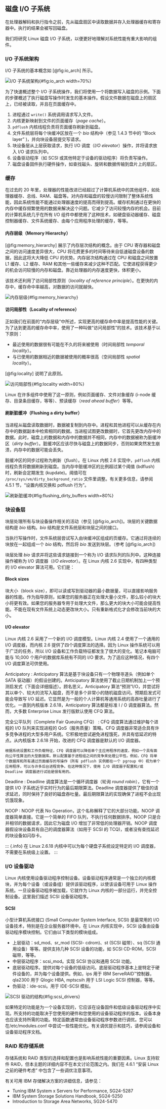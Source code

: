 ## 磁盘 I/O 子系统
在处理器解码和执行指令之前，先从磁盘扇区中读取数据并存入处理器缓存和寄存器中。执行的结果会被写回磁盘。

我们将研究 Linux 磁盘 I/O 子系统，以便更好地理解对系统性能有重大影响的组件。

### I/O 子系统架构
I/O 子系统的基本概念如 [@fig:io_arch] 所示。

![I/O 子系统架构](images/io_arch.jpg){#fig:io_arch width=70%}

为了快速概述整个 I/O 子系统操作，我们将使用一个将数据写入磁盘的示例。下面的步骤概述了执行磁盘写操作时发生的基本操作。假设文件数据在磁盘上的扇区上，已经被读取，并且在页面缓存中。

1. 进程通过 `write()` 系统调用请求写入文件。
2. 内核更新映射到文件的页面缓存（_page cache_）。
3. `pdflush` 内核线程负责将页面缓存刷新到磁盘。
4. 文件系统层将每个块缓冲区放在一个 _bio_ 结构中（参见 1.4.3 节中的 “Block layer” )，并向块设备层提交写请求。
5. 块设备层从上层获取请求，执行 I/O 调度（_I/O elevator_）操作，并将请求放入 I/O 请求队列中。
6. 设备驱动程序（如 SCSI 或其他特定于设备的驱动程序）将负责写操作。
7. 磁盘设备固件执行硬件操作，如查找磁头、旋转和数据传输到盘片上的扇区。

### 缓存
在过去的 20 年里，处理器的性能改进已经超过了计算机系统中的其他组件，如处理器缓存、总线、RAM、磁盘等。对内存和磁盘的较慢访问限制了整体系统性能，因此系统性能不能通过处理器速度的提高而得到提高。缓存机制通过在更快的内存中缓存频繁使用的数据来解决这个问题。它减少了访问较慢内存的机会。目前的计算机系统几乎在所有 I/O 组件中都使用了这种技术，如硬盘驱动器缓存、磁盘控制器缓存、文件系统缓存、由每个应用程序处理的缓存，等等。

#### 内存层级（Memory Hierarchy）
[@fig:memory_hierarchy] 展示了内存层次结构的概念。由于 CPU 寄存器和磁盘之间的访问速度差异很大，CPU 将花费更多的时间等待来自低速磁盘设备的数据，因此这将大大降低 CPU 的优势。内存层次结构通过在 CPU 和磁盘之间放置 L1 缓存、L2 缓存、RAM 和其他一些缓存来减少这种不匹配。它使进程获得更少的机会访问较慢的内存和磁盘。靠近处理器的内存速度更快，体积更小。

该技术还利用了访问局部性原则（_locality of reference principle_）。在更快的内存中，缓存命中率越高，对数据的访问就越快。

![内存层级](images/memory_hierarchy.jpg){#fig:memory_hierarchy}

#### 访问局部性（Locality of reference）
正如我们在前面的“内存层级”中所述，实现更高的缓存命中率是提高性能的关键。为了达到更高的缓存命中率，使用了一种叫做“访问局部性”的技术。该技术基于以下原则：

- 最近使用的数据很有可能在不久的将来被使用（时间局部性 _temporal locality_）。
- 与已使用的数据相近的数据被使用的概率很高（空间局部性 _spatial locality_）。

[@fig:locality] 说明了此原则。

![访问局部性](images/locality.jpg){#fig:locality width=80%}

Linux 在许多组件中使用了这一原则，例如页面缓存、文件对象缓存 (i-node 缓存、目录条目缓存，等等）、预读缓存（_read ahead buffer_）等等。

#### 刷新脏缓冲（Flushing a dirty buffer）
当进程从磁盘读取数据时，数据被复制到内存中。进程和其他进程可以从缓存在内存中的数据副本中检索相同的数据。当进程试图更改数据时，它首先更改内存中的数据。此时，磁盘上的数据和内存中的数据并不相同，内存中的数据被称为脏缓冲区（_dirty buffer_）。脏缓冲区应该尽快与磁盘上的数据同步，否则如果突然发生崩溃，内存中的数据可能会丢失。

脏缓冲区的同步过程称为刷新（_flush_）。在 Linux 内核 2.6 实现中，`pdflush` 内核线程负责将数据刷新到磁盘。当内存中脏缓冲区的比例超过某个阈值 (bdflush) 时，刷新会定期发生 (kupdate)。阈值可在 `/proc/sys/vm/dirty_background_ratio` 文件里调整。有关更多信息，请参阅 4.5.1 节，“设置内核交换和 pdflush 行为”。

![刷新脏缓冲](images/flushing_dirty_buffers.jpg){#fig:flushing_dirty_buffers width=80%}

### 块设备层
块层处理所有与块设备操作相关的活动（参见 [@fig:io_arch])。块层的关键数据结构是 _bio_ 结构。_bio_ 结构是文件系统层和块层之间的接口。

当执行写操作时，文件系统层尝试写入由块缓冲区组成的页缓存。它通过将连续的块放在一起组成一个 _bio_ 结构，然后将 _bio_ 发送到块层。（参考 [@fig:io_arch])

块层处理 _bio_ 请求并将这些请求链接到一个称为 I/O 请求队列的队列中。这种连接操作被称为 I/O 调度器（_I/O elevator_）。在 Linux 内核 2.6 实现中，有四种类型的 I/O elevator 算法可用。它们是：

#### Block sizes
块大小（block size），即可以读或写到驱动器的最小数据量，可以直接影响服务器的性能。作为指导原则，如果您的服务器正在处理大量小文件，那么较小的块大小将更有效。如果您的服务器专用于处理大文件，那么更大的块大小可能会提高性能。不能在现有文件系统上动态更改块大小。只有重新格式化才会修改当前块的大小。

#### I/O elevator
Linux 内核 2.6 采用了一个新的 I/O 调度模型。Linux 内核 2.4 使用了一个通用的 I/O 调度器，而内核 2.6 提供了四个调度算法的选择。因为 Linux 操作系统可以用于广泛的任务，所以 I/O 设备和工作负载特征都发生了很大的变化。笔记本电脑可能与 10,000 个用户的数据库系统有不同的 I/O 要求。为了适应这种情况，有四个 I/O 调度算法可供使用。

Anticipatory
:    Anticipatory 算法是基于块设备只有一个物理寻道头（例如单个 SATA 驱动器）的假设创建的。Anticipatory 算法使用了截止日期机制加上一个预测启发式（下面会详细描述）。顾名思义，Anticipatory 算法“预测”I/O，并尝试将其以单个、较大的流写入磁盘，而不是多个非常小的随机磁盘访问。预期启发式可能会导致写 I/O 延迟。它显然是为一般的个人计算机等通用系统的高吞吐量进行了优化。一直到内核版本 2.6.18，Anticipatory 算法都是标准 I / O 调度器算法。然而，大多数 Enterprise Linux 发行版默认使用 CFQ 算法。

完全公平队列（Complete Fair Queuing  CFQ）
:    CFQ 调度算法通过维护每个进程的 I/O 队列来实现进程的 QoS（服务质量）策略。CFQ 调度器非常适合具有许多竞争进程的大型多用户系统。它积极地尝试避免进程饿死，并具有低延迟的特点。从内核版本 2.6.18 开始，改进的 CFQ 调度器是默认的 I/O 调度器。

    根据系统设置和工作负载特征，CFQ 调度器可以降低单个主应用程序的速度，例如一个具有面向公平性算法的大型数据库。默认配置基于进程组之间的竞争来处理公平性。例如，CFQ 将单个数据库和所有通过页面缓存的写操作（所有 pdflush 实例都在一个 pgroup 中）视为单个应用程序，可以与许多后台进程竞争。在这种情况下，使用 I/O 调度器子配置和/或 Deadline 调度器进行试验是很有用的。

Deadline
:    Deadline 调度算法是一个循环调度器（轮询 _round robin_），它有一个提供 I/O 子系统近乎实时行为的最后期限算法。Deadline 调度器提供了极佳的请求延迟，同时保持了良好的磁盘吞吐量。最后期限算法的实现确保了进程不会出现饥饿现象。

NOOP
:    NOOP 代表 No Operation，这个名称解释了它的大部分功能。NOOP 调度器简单直接。它是一个简单的 FIFO 队列，不执行任何数据排序。NOOP 只是合并相邻的数据请求，因此它为磁盘 I/O 增加了非常低的处理器开销。NOOP 调度器假设块设备具有自己的调度器算法（如用于 SCSI 的 TCQ)，或者没有查找延迟的块设备如闪存卡。

::: {.info}
在 Linux 2.6.18 内核中可以为每个硬盘子系统设定特定的 I/O 调度器，不需要在系统级上设置。
:::

### I/O 设备驱动
Linux 内核使用设备驱动程序控制设备。设备驱动程序通常是一个独立的内核模块，并为每个设备（或设备组）提供该驱动程序，以使该设备可用于 Linux 操作系统。一旦设备驱动程序被加载，它就作为 Linux 内核的一部分运行，并完全控制设备。这里我们描述 SCSI 设备驱动程序。

#### SCSI
小型计算机系统接口 (Small Computer System Interface, SCSI) 是最常用的 I/O 设备技术，特别是在企业服务器环境中。在 Linux 内核实现中，SCSI 设备由设备驱动程序模块控制。它们由以下类型的模块组成。

- 上层驱动：sd_mod、sr_mod (SCSI- cdrom)、st (SCSI 磁带）、sq (SCSI 通用设备）等等。提供支持几种 SCSI 设备的功能，如 SCSI CD-ROM，SCSI 磁带，等等。
- 中层驱动程序：scsi_mod。实现 SCSI 协议和通用 SCSI 功能。
- 底层驱动程序。提供对每个设备的低级访问。底层驱动程序基本上是特定于硬件设备的，并为每个设备提供。例如，ips 用于 IBM ServeRAID™控制器，qla2300 用于 Qlogic HBA, mptscsih 用于 LSI Logic SCSI 控制器，等等。
- 伪驱动：ide-scsi。用于 IDE-SCSI 模拟。

![SCSI 驱动的结构](images/scsi_drivers.jpg){#fig:scsi_drivers}

如果特定的功能是为一个设备实现的，它应该在设备固件和低级设备驱动程序中实现。所支持的功能取决于您使用的硬件和您使用的设备驱动程序的版本。设备本身也应该支持所需的功能。特定函数通常由设备驱动程序参数进行调优。您可以在/etc/modules.conf 中尝试一些性能优化。有关调优提示和技巧，请参阅设备和设备驱动程序文档。

### RAID 和存储系统
存储系统和 RAID 类型的选择和配置也是影响系统性能的重要因素。Linux 支持软件 RAID，但本主题的详细内容不在本文讨论范围之内。我们在 4.6.1 “安装 Linux 之前的硬件考虑” 中包含了一些调优注意事项。

有关可用 IBM 存储解决方案的详细信息，请参见：
- Tuning IBM System x Servers for Performance, SG24-5287
- IBM System Storage Solutions Handbook, SG24-5250
- Introduction to Storage Area Networks, SG24-5470